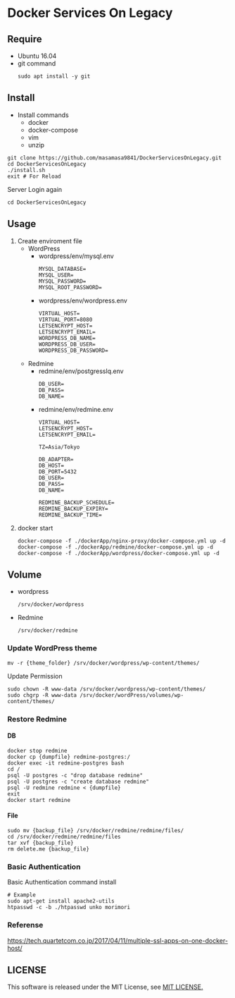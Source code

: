 # Docker Services On Legacy

## Require

- Ubuntu 16.04
- git command
    ```shell
    sudo apt install -y git
    ```

## Install

- Install commands
    - docker
    - docker-compose
    - vim
    - unzip

```shell
git clone https://github.com/masamasa9841/DockerServicesOnLegacy.git 
cd DockerServicesOnLegacy
./install.sh
exit # For Reload
```

Server Login again

```shell
cd DockerServicesOnLegacy
```

## Usage

1. Create enviroment file
    - WordPress
        - wordpress/env/mysql.env
            ```text
            MYSQL_DATABASE=
            MYSQL_USER=
            MYSQL_PASSWORD=
            MYSQL_ROOT_PASSWORD=
            ```
        - wordpress/env/wordpress.env
            ```text
            VIRTUAL_HOST=
            VIRTUAL_PORT=8080
            LETSENCRYPT_HOST=
            LETSENCRYPT_EMAIL=
            WORDPRESS_DB_NAME=
            WORDPRESS_DB_USER=
            WORDPRESS_DB_PASSWORD=
            ```
    - Redmine
        - redmine/env/postgresslq.env
            ```text
            DB_USER=
            DB_PASS=
            DB_NAME=
            ```
        - redmine/env/redmine.env
            ```text
            VIRTUAL_HOST=
            LETSENCRYPT_HOST=
            LETSENCRYPT_EMAIL=

            TZ=Asia/Tokyo

            DB_ADAPTER=
            DB_HOST=
            DB_PORT=5432
            DB_USER=
            DB_PASS=
            DB_NAME=

            REDMINE_BACKUP_SCHEDULE=
            REDMINE_BACKUP_EXPIRY=
            REDMINE_BACKUP_TIME=
            ```
1. docker start
    ```shell
    docker-compose -f ./dockerApp/nginx-proxy/docker-compose.yml up -d
    docker-compose -f ./dockerApp/redmine/docker-compose.yml up -d
    docker-compose -f ./dockerApp/wordpress/docker-compose.yml up -d
    ```

## Volume

- wordpress
    ```text
    /srv/docker/wordpress
    ```
- Redmine
    ```text
    /srv/docker/redmine
    ```

### Update WordPress theme

```shell
mv -r {theme_folder} /srv/docker/wordpress/wp-content/themes/
```

Update Permission

```shell
sudo chown -R www-data /srv/docker/wordpress/wp-content/themes/
sudo chgrp -R www-data /srv/docker/wordPress/volumes/wp-content/themes/
```

### Restore Redmine

#### DB

```shell
docker stop redmine
docker cp {dumpfile} redmine-postgres:/
docker exec -it redmine-postgres bash
cd /
psql -U postgres -c "drop database redmine"
psql -U postgres -c "create database redmine"
psql -U redmine redmine < {dumpfile}
exit
docker start redmine
```

#### File

```shell
sudo mv {backup_file} /srv/docker/redmine/redmine/files/
cd /srv/docker/redmine/redmine/files
tar xvf {backup_file}
rm delete.me {backup_file}
```

### Basic Authentication

Basic Authentication command install

```shell
# Example
sudo apt-get install apache2-utils
htpasswd -c -b ./htpasswd unko morimori
```

### Referense

https://tech.quartetcom.co.jp/2017/04/11/multiple-ssl-apps-on-one-docker-host/

## LICENSE

This software is released under the MIT License, see [MIT LICENSE.](./LICENSE)
